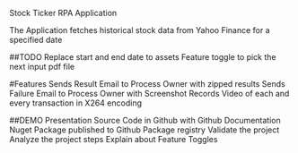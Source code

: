 Stock Ticker RPA Application

The Application fetches historical stock data from Yahoo Finance for a specified date

##TODO
Replace start and end date to assets
Feature toggle to pick the next input pdf file

#Features
Sends Result Email to Process Owner with zipped results
Sends Failure Email to Process Owner with Screenshot
Records Video of each and every transaction in X264 encoding

##DEMO Presentation
Source Code in Github with Github Documentation
Nuget Package published to Github Package registry
Validate the project
Analyze the project steps
Explain about Feature Toggles
